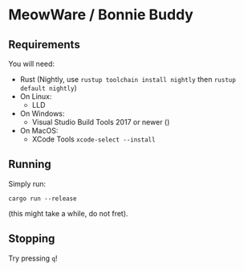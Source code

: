 # MeowWare / Bonnie Buddy
## Requirements
You will need:
- Rust (Nightly, use `rustup toolchain install nightly` then `rustup default nightly`)
- On Linux:
    - LLD
- On Windows:
    - Visual Studio Build Tools 2017 or newer ([](https://visualstudio.microsoft.com/downloads/#build-tools-for-visual-studio-2022))
- On MacOS:
    - XCode Tools `xcode-select --install`

## Running
Simply run:
```
cargo run --release
```
(this might take a while, do not fret).

## Stopping
Try pressing `q`!